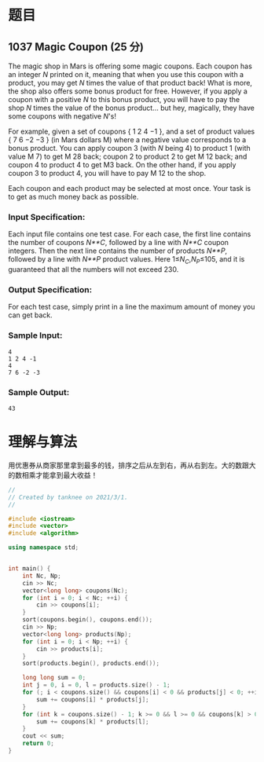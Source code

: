 # 题目

## 1037 Magic Coupon (25 分)

The magic shop in Mars is offering some magic coupons. Each coupon has an integer *N* printed on it, meaning that when you use this coupon with a product, you may get *N* times the value of that product back! What is more, the shop also offers some bonus product for free. However, if you apply a coupon with a positive *N* to this bonus product, you will have to pay the shop *N* times the value of the bonus product... but hey, magically, they have some coupons with negative *N*'s!

For example, given a set of coupons { 1 2 4 −1 }, and a set of product values { 7 6 −2 −3 } (in Mars dollars M) where a negative value corresponds to a bonus product. You can apply coupon 3 (with *N* being 4) to product 1 (with value M ​7) to get M ​28 back; coupon 2 to product 2 to get M 12 back; and coupon 4 to product 4 to get M3 back. On the other hand, if you apply coupon 3 to product 4, you will have to pay M​ 12 to the shop.

Each coupon and each product may be selected at most once. Your task is to get as much money back as possible.

### Input Specification:

Each input file contains one test case. For each case, the first line contains the number of coupons *N**C*, followed by a line with *N**C* coupon integers. Then the next line contains the number of products *N**P*, followed by a line with *N**P* product values. Here 1≤$N_C$,$N_P$≤105, and it is guaranteed that all the numbers will not exceed 230.

### Output Specification:

For each test case, simply print in a line the maximum amount of money you can get back.

### Sample Input:

```in
4
1 2 4 -1
4
7 6 -2 -3
```

### Sample Output:

```out
43
```

# 理解与算法

用优惠券从商家那里拿到最多的钱，排序之后从左到右，再从右到左。大的数跟大的数相乘才能拿到最大收益！

```cpp
//
// Created by tanknee on 2021/3/1.
//

#include <iostream>
#include <vector>
#include <algorithm>

using namespace std;


int main() {
    int Nc, Np;
    cin >> Nc;
    vector<long long> coupons(Nc);
    for (int i = 0; i < Nc; ++i) {
        cin >> coupons[i];
    }
    sort(coupons.begin(), coupons.end());
    cin >> Np;
    vector<long long> products(Np);
    for (int i = 0; i < Np; ++i) {
        cin >> products[i];
    }
    sort(products.begin(), products.end());

    long long sum = 0;
    int j = 0, i = 0, l = products.size() - 1;
    for (; i < coupons.size() && coupons[i] < 0 && products[j] < 0; ++i, ++j) {
        sum += coupons[i] * products[j];
    }
    for (int k = coupons.size() - 1; k >= 0 && l >= 0 && coupons[k] > 0 && products[l] > 0; k--, l--) {
        sum += coupons[k] * products[l];
    }
    cout << sum;
    return 0;
}
```